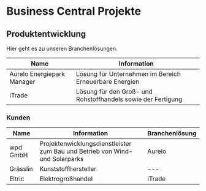 # Business Central Projekte

## Produktentwicklung

Hier geht es zu unseren Branchenlösungen.

| Name                       | Information                                                  |
| -------------------------- | ------------------------------------------------------------ |
| Aurelo Energiepark Manager | Lösung für Unternehmen im Bereich Erneuerbare Energien       |
| iTrade                     | Lösung für den Groß- und Rohstoffhandels sowie der Fertigung |

### Kunden

| Name     | Information                                                                  | Branchenlösung |
| -------- | ---------------------------------------------------------------------------- | -------------- |
| wpd GmbH | Projektenwicklungsdienstleister zum Bau und Betrieb von Wind- und Solarparks | Aurelo         |
| Grässlin | Kunststoffhersteller                                                         | ---            |
| Eltric   | Elektrogroßhandel                                                            | iTrade         |
